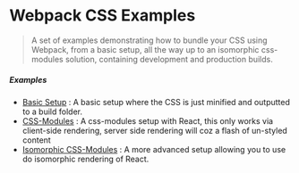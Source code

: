 # Webpack CSS Examples

> A set of examples demonstrating how to bundle your CSS using Webpack, from a basic setup, all the way up to an isomorphic css-modules solution, containing development and production builds.


##### Examples

* [Basic Setup](https://github.com/OllieJennings/webpack-css-optimizations/tree/master/basic-setup) : A basic setup where the CSS is just minified and outputted to a build folder.
* [CSS-Modules](https://github.com/OllieJennings/webpack-css-optimizations/tree/master/css-modules-client-side) : A css-modules setup with React, this only works via client-side rendering, server side rendering will coz a flash of un-styled content
* [Isomorphic CSS-Modules](https://github.com/OllieJennings/webpack-css-optimizations/tree/master/css-modules-isomorphic) : A more advanced setup allowing you to use do isomorphic rendering of React.
